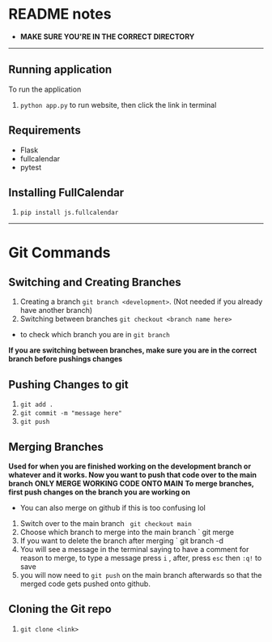 # README notes
- **MAKE SURE YOU'RE IN THE CORRECT DIRECTORY**
---

## Running application
To run the application
1. `python app.py` to run website, then click the link in terminal 

## Requirements 
- Flask
- fullcalendar
- pytest

## Installing FullCalendar
1. `pip install js.fullcalendar`
---

# Git Commands
## Switching and Creating Branches
1. Creating a branch `git branch <development>`. (Not needed if you already have another branch)
2. Switching between branches `git checkout <branch name here>`
- to check which branch you are in `git branch`

**If you are switching between branches, make sure you are in the correct branch before pushings changes**
## Pushing Changes to git
1. `git add .` 
2. `git commit -m "message here"`
3. `git push` 

## Merging Branches
**Used for when you are finished working on the development branch or whatever and it works. Now you want to push that code over to the main branch**
**ONLY MERGE WORKING CODE ONTO MAIN**
**To merge branches, first push changes on the branch you are working on**
- You can also merge on github if this is too confusing lol
1. Switch over to the main branch ` git checkout main`
2. Choose which branch to merge into the main branch ` git merge <development>
3. If you want to delete the branch after merging ` git branch -d <development>
4. You will see a message in the terminal saying to have a comment for reason to merge, to type a message press `i` , after, press `esc` then `:q!` to save
5. you will now need to `git push` on the main branch afterwards so that the merged code gets pushed onto github.

## Cloning the Git repo
1. `git clone <link>`

